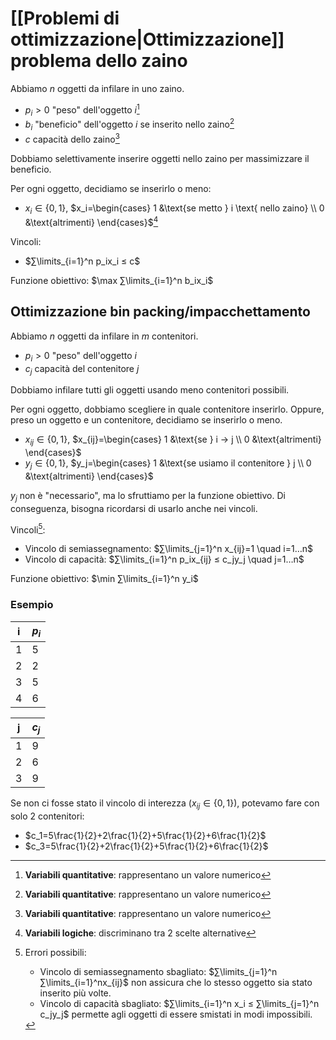 # [[Problemi di ottimizzazione|Ottimizzazione]] problema dello zaino

Abbiamo $n$ oggetti da infilare in uno zaino.

- $p_i>0$ "peso" dell'oggetto $i$[^1]
- $b_i$ "beneficio" dell'oggetto $i$ se inserito nello zaino[^1]
- $c$ capacità dello zaino[^1]

Dobbiamo selettivamente inserire oggetti nello zaino per massimizzare il beneficio.

Per ogni oggetto, decidiamo se inserirlo o meno:
- $x_i ∈ \{0,1\}$, $x_i=\begin{cases} 1 &\text{se metto } i \text{ nello zaino} \\ 0 &\text{altrimenti} \end{cases}$[^2]

Vincoli:
- $∑\limits_{i=1}^n p_ix_i ≤ c$

Funzione obiettivo: $\max ∑\limits_{i=1}^n b_ix_i$

## Ottimizzazione bin packing/impacchettamento

Abbiamo $n$ oggetti da infilare in $m$ contenitori.

- $p_i>0$ "peso" dell'oggetto $i$
- $c_j$ capacità del contenitore $j$

Dobbiamo infilare tutti gli oggetti usando meno contenitori possibili.

Per ogni oggetto, dobbiamo scegliere in quale contenitore inserirlo. Oppure, preso un oggetto e un contenitore, decidiamo se inserirlo o meno.

- $x_{ij} ∈ \{0,1\}$, $x_{ij}=\begin{cases} 1 &\text{se } i → j \\ 0 &\text{altrimenti} \end{cases}$
- $y_j ∈ \{0,1\}$, $y_j=\begin{cases} 1 &\text{se usiamo il contenitore } j \\ 0 &\text{altrimenti} \end{cases}$

$y_j$ non è "necessario", ma lo sfruttiamo per la funzione obiettivo. Di conseguenza, bisogna ricordarsi di usarlo anche nei vincoli.

Vincoli[^3]:
- Vincolo di semiassegnamento: $∑\limits_{j=1}^n x_{ij}=1 \quad i=1…n$
- Vincolo di capacità: $∑\limits_{i=1}^n p_ix_{ij} ≤ c_jy_j \quad j=1…n$

Funzione obiettivo: $\min ∑\limits_{i=1}^n y_i$

### Esempio

| i   | $p_i$ |
| --- | ----- |
| 1   | 5     |
| 2   | 2     |
| 3   | 5     |
| 4   | 6     |

| j   | $c_j$ |
| --- | ---- |
| 1   | 9    |
| 2   | 6    |
| 3   | 9    |

Se non ci fosse stato il vincolo di interezza ($x_{ij} ∈ \{0,1\}$), potevamo fare con solo 2 contenitori:

- $c_1=5\frac{1}{2}+2\frac{1}{2}+5\frac{1}{2}+6\frac{1}{2}$
- $c_3=5\frac{1}{2}+2\frac{1}{2}+5\frac{1}{2}+6\frac{1}{2}$

[^1]: **Variabili quantitative**: rappresentano un valore numerico
[^2]: **Variabili logiche**: discriminano tra 2 scelte alternative
[^3]: Errori possibili:
	- Vincolo di semiassegnamento sbagliato: $∑\limits_{j=1}^n ∑\limits_{i=1}^nx_{ij}$ non assicura che lo stesso oggetto sia stato inserito più volte.
	- Vincolo di capacità sbagliato: $∑\limits_{i=1}^n x_i ≤ ∑\limits_{j=1}^n c_jy_j$ permette agli oggetti di essere smistati in modi impossibili.
